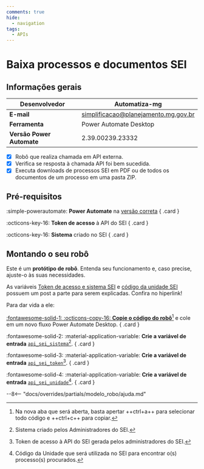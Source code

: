 ```yaml
---
comments: true
hide:
  - navigation
tags:
  - APIs
---
```


# Baixa processos e documentos SEI


## Informações gerais

| **Desenvolvedor**| Automatiza-mg  |
| ----------- | ------------------------------------ |
| **E-mail**       | simplificacao@planejamento.mg.gov.br|
| **Ferramenta**    | Power Automate Desktop |
| **Versão Power Automate**    | 2.39.00239.23332 |

- [x] Robô que realiza chamada em API externa.
- [x] Verifica se resposta à chamada API foi bem sucedida.
- [x] Executa downloads de processos SEI em PDF ou de todos os documentos de um processo em uma pasta ZIP.

## Pré-requisitos

<div class="grid" markdown>

:simple-powerautomate: __Power Automate__ na [versão correta](#informacoes-gerais)
{ .card }

:octicons-key-16: __Token de acesso__ à API do SEI
{ .card }

:octicons-key-16: __Sistema__ criado no SEI
{ .card }

</div>

## Montando o seu robô

Este é um **protótipo de robô**.
Entenda seu funcionamento e, caso precise, ajuste-o às suas necessidades.

As variáveis [Token de acesso e sistema SEI](https://automatiza-mg.github.io/automatizacoes/blog/criando-sistema-e-token-no-sei-para-utilizar-o-rob%C3%B4-de-api-do-sei/) e [código da unidade SEI](https://automatiza-mg.github.io/automatizacoes/blog/buscando-c%C3%B3digo-da-unidade-no-sei/) possuem um post a parte para serem explicadas. Confira no hiperlink!

Para dar vida a ele:

<div class="grid" markdown>

[:fontawesome-solid-1: :octicons-copy-16: __Copie o código do robô__](https://raw.githubusercontent.com/automatiza-mg/biblioteca-de-robos/refs/heads/main/robos/api_sei.txt)[^1] e cole em um novo fluxo Power Automate Desktop.
{ .card }

:fontawesome-solid-2: :material-application-variable: __Crie a variável de entrada__ [`api_sei_sistema`](https://automatiza-mg.github.io/automatizacoes/blog/criando-sistema-e-token-no-sei-para-utilizar-o-rob%C3%B4-de-api-do-sei/)[^2].
{ .card }

:fontawesome-solid-3: :material-application-variable: __Crie a variável de entrada__ [`api_sei_token`](https://automatiza-mg.github.io/automatizacoes/blog/criando-sistema-e-token-no-sei-para-utilizar-o-rob%C3%B4-de-api-do-sei/)[^3].
{ .card }

:fontawesome-solid-4: :material-application-variable: __Crie a variável de entrada__ [`api_sei_unidade`](https://automatiza-mg.github.io/automatizacoes/blog/buscando-c%C3%B3digo-da-unidade-no-sei/)[^4].
{ .card }

</div>

--8<-- "docs/overrides/partials/modelo_robo/ajuda.md"


[^1]: Na nova aba que será aberta, basta apertar ++ctrl+a++ para selecionar todo código e ++ctrl+c++ para copiar.
[^2]: Sistema criado pelos Administradores do SEI.
[^3]: Token de acesso à API do SEI gerada pelos administradores do SEI.
[^4]: Código da Unidade que será utilizada no SEI para encontrar o(s) processo(s) procurados.
